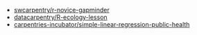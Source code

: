 - [swcarpentry/r-novice-gapminder](https://github.com/data-lessons/r-novice-gapminder.txt)
- [datacarpentry/R-ecology-lesson](https://github.com/data-lessons/R-ecology-lesson.txt)
- [carpentries-incubator/simple-linear-regression-public-health](https://github.com/data-lessons/simple-linear-regression-public-health.txt)
